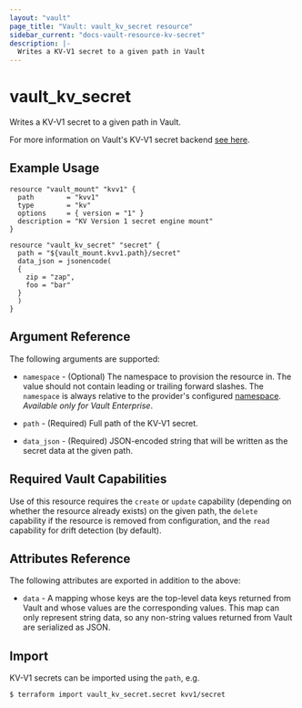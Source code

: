 ```yaml
---
layout: "vault"
page_title: "Vault: vault_kv_secret resource"
sidebar_current: "docs-vault-resource-kv-secret"
description: |-
  Writes a KV-V1 secret to a given path in Vault
---
```


# vault\_kv\_secret

Writes a KV-V1 secret to a given path in Vault.

For more information on Vault's KV-V1 secret backend
[see here](https://www.vaultproject.io/docs/secrets/kv/kv-v1).

## Example Usage

```hcl
resource "vault_mount" "kvv1" {
  path        = "kvv1"
  type        = "kv"
  options     = { version = "1" }
  description = "KV Version 1 secret engine mount"
}

resource "vault_kv_secret" "secret" {
  path = "${vault_mount.kvv1.path}/secret"
  data_json = jsonencode(
  {
    zip = "zap",
    foo = "bar"
  }
  )
}
```

## Argument Reference

The following arguments are supported:

* `namespace` - (Optional) The namespace to provision the resource in.
  The value should not contain leading or trailing forward slashes.
  The `namespace` is always relative to the provider's configured [namespace](/docs/providers/vault#namespace).
  *Available only for Vault Enterprise*.

* `path` - (Required) Full path of the KV-V1 secret.

* `data_json` - (Required) JSON-encoded string that will be
  written as the secret data at the given path.

## Required Vault Capabilities

Use of this resource requires the `create` or `update` capability
(depending on whether the resource already exists) on the given path,
the `delete` capability if the resource is removed from configuration,
and the `read` capability for drift detection (by default).

## Attributes Reference

The following attributes are exported in addition to the above:

* `data` - A mapping whose keys are the top-level data keys returned from
Vault and whose values are the corresponding values. This map can only
represent string data, so any non-string values returned from Vault are
serialized as JSON.

## Import

KV-V1 secrets can be imported using the `path`, e.g.

```
$ terraform import vault_kv_secret.secret kvv1/secret
```

